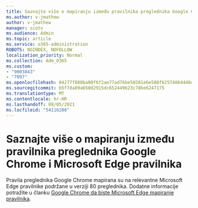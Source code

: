 ```yaml
---
title: Saznajte više o mapiranju između pravilnika preglednika Google Chrome i Microsoft Edge pravilnika
ms.author: v-jmathew
author: v-jmathew
manager: scotv
ms.audience: Admin
ms.topic: article
ms.service: o365-administration
ROBOTS: NOINDEX, NOFOLLOW
localization_priority: Normal
ms.collection: Adm_O365
ms.custom:
- "9003843"
- "7097"
ms.openlocfilehash: 04277f888ba08f6f2ae77ad76be50281e6e588f62574864446d0d62de6e0401b
ms.sourcegitcommit: b5f7da89a650d2915dc652449623c78be6247175
ms.translationtype: MT
ms.contentlocale: hr-HR
ms.lasthandoff: 08/05/2021
ms.locfileid: "54116288"
---
```

# <a name="learn-about-mapping-between-google-chrome-policies-and-microsoft-edge-policies"></a>Saznajte više o mapiranju između pravilnika preglednika Google Chrome i Microsoft Edge pravilnika

Pravila preglednika Google Chrome mapirana su na relevantne Microsoft Edge pravilnike podržane u verziji 80 preglednika. Dodatne informacije potražite u članku [Google Chrome da biste Microsoft Edge mapiranje pravilnika](https://go.microsoft.com/fwlink/?linkid=2141933).
